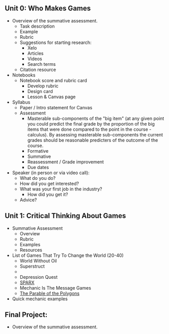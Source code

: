 ## Unit 0: Who Makes Games

* Overview of the summative assessment.
  - Task description
  - Example
  - Rubric
  - Suggestions for starting research:
    - Xelo
    - Articles
    - Videos
    - Search terms
  - Citation resource
* Notebooks
  - Notebook score and rubric card
    - Develop rubric
    - Design card
    - Lesson & Canvas page
* Syllabus
  - Paper / Intro statement for Canvas
  - Assessment
    - Masterable sub-components of the "big item" (at any given point you could predict the final grade by the proportion of the big items that were done compared to the point in the course - calculus). By assessing masterable sub-components the current grades should be reasonable predicters of the outcome of the course.
    - Formative
    - Summative
    - Reassessment / Grade improvement
    - Due dates
* Speaker (in person or via video call):
  - What do you do?
  - How did you get interested?
  - What was your first job in the industry?
    - How did you get it?
  - Advice?

## Unit 1: Critical Thinking About Games

* Summative Assessment
  - Overview
  - Rubric
  - Examples
  - Resources
* List of Games That Try To Change the World (20-40)
  - World Without Oil
  - Superstruct
  -
  - Depression Quest
  - [SPARX](https://en.wikipedia.org/wiki/Sparx_(video_game))
  - Mechanic Is The Message Games
  - [The Parable of the Polygons](https://en.wikipedia.org/wiki/Parable_of_the_Polygons)
* Quick mechanic examples

## Final Project:

* Overview of the summative assessment.
